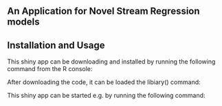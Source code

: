 An Application for Novel Stream Regression models 
--
Installation and Usage
--
This shiny app can be downloading and installed by running the following command from the R console:

After downloading the code, it can be loaded the libiary() command:

This shiny app can be started e.g. by running the following command: